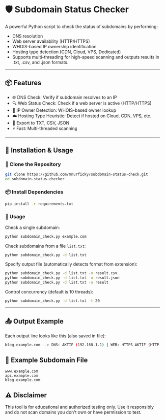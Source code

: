 # 🛡️ Subdomain Status Checker
A powerful Python script to check the status of subdomains by performing:
- DNS resolution
- Web server availability (HTTP/HTTPS)
- WHOIS-based IP ownership identification
- Hosting type detection (CDN, Cloud, VPS, Dedicated)
- Supports multi-threading for high-speed scanning and outputs results in .txt, .csv, and .json formats.
---
## 📦 Features
- 🌐 DNS Check: Verify if subdomain resolves to an IP
- 🔍 Web Status Check: Check if a web server is active (HTTP/HTTPS)
- 🧠 IP Owner Detection: WHOIS-based owner lookup
- ☁️ Hosting Type Heuristic: Detect if hosted on Cloud, CDN, VPS, etc.
- 📄 Export to TXT, CSV, JSON
- ⚡ Fast: Multi-threaded scanning
---
## 🚀 Installation & Usage
### 🔀 Clone the Repository
```bash
git clone https://github.com/mnurficky/subdomain-status-check.git
cd subdomain-status-checker
```
### 📦 Install Dependencies
```bash
pip install -r requirements.txt
```
### 🧪 Usage
Check a single subdomain:
```bash
python subdomain_check.py example.com
```
Check subdomains from a file `list.txt`:
```bash
python subdomain_check.py -d list.txt
```
Specify output file (automatically detects format from extension):
```bash
python subdomain_check.py -d list.txt -o result.csv
python subdomain_check.py -d list.txt -o result.json
python subdomain_check.py -d list.txt -o result
```
Control concurrency (default is 10 threads):
```bash
python subdomain_check.py -d list.txt -t 20
```
---
## 📤 Output Example
Each output line looks like this (also saved in file):
```bash
blog.example.com --> DNS: AKTIF (192.168.1.1) | WEB: HTTPS AKTIF (HTTP 200) | Owner: Cloudflare, Inc. | Hosting: CDN
```
## 📁 Example Subdomain File
```
www.example.com
api.example.com
blog.example.com
```
## ⚠️ Disclaimer
This tool is for educational and authorized testing only. Use it responsibly and do not scan domains you don't own or have permission to test.
